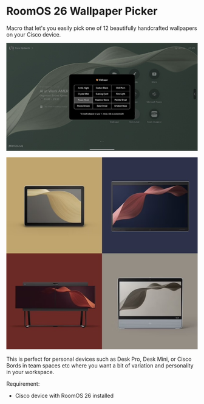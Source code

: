 # RoomOS 26 Wallpaper Picker

Macro that let's you easily pick one of 12 beautifully handcrafted wallpapers on your Cisco device.

![UI](./ui.jpg)

![Wallpaper](./wallpapers.jpg)

This is perfect for personal devices such as Desk Pro, Desk Mini, or Cisco Bords in team spaces etc where you want a bit of variation
and personality in your workspace.

Requirement:
- Cisco device with RoomOS 26 installed
